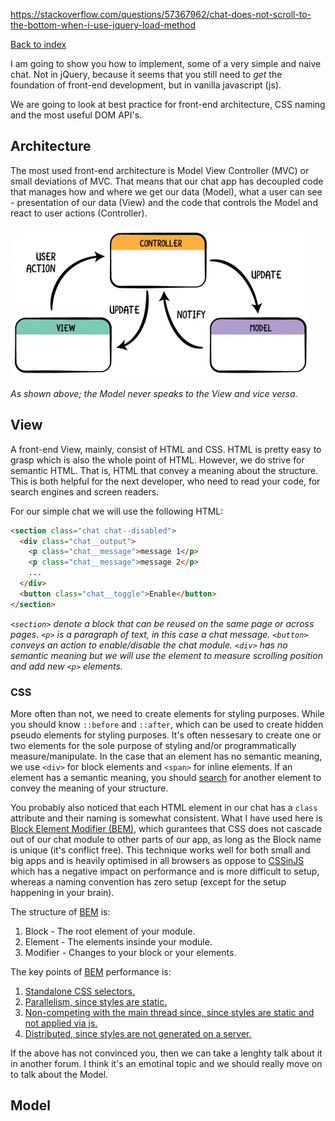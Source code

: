 https://stackoverflow.com/questions/57367962/chat-does-not-scroll-to-the-bottom-when-i-use-jquery-load-method

[Back to index](../README.md)

I am going to show you how to implement, some of a very simple
and naive chat. Not in jQuery, because it seems that you still
need to _get_ the foundation of front-end development, but in
vanilla javascript (js).

We are going to look at best practice for front-end architecture,
CSS naming and the most useful DOM API's.

## Architecture

The most used front-end architecture is Model View Controller
(MVC) or small deviations of MVC.
That means that our chat app has decoupled code that manages
how and where we get our data (Model), what a user can see -
presentation of our data (View) and the code that controls the Model and react to user actions (Controller).

![MVC - who speaks to who][mvc]

_As shown above; the Model never speaks to the View and vice versa._


## View

A front-end View, mainly, consist of HTML and CSS.
HTML is pretty easy to grasp which is also the whole point of
HTML.
However, we do strive for semantic HTML. That is, HTML that
convey a meaning about the structure. This is both helpful for
the next developer, who need to read your code, for search
engines and screen readers.

For our simple chat we will use the following HTML:

```html
<section class="chat chat--disabled">
  <div class="chat__output">
    <p class="chat__message">message 1</p>
    <p class="chat__message">message 2</p>
    ...
  </div>
  <button class="chat__toggle">Enable</button>
</section>
```

_`<section>` denote a block that can be reused on the same page
or across pages. `<p>` is a paragraph of text, in this case a
chat message. `<button>` conveys an action to enable/disable the
chat module. `<div>` has no semantic meaning but we will use the
element to measure scrolling position and add new `<p>` elements._


### CSS

More often than not, we need to create elements for styling
purposes. While you should know `::before` and `::after`, which
can be used to create hidden pseudo elements for styling purposes.
It's often nessesary to create one or two elements for the sole purpose
of styling and/or programmatically measure/manipulate. In the case
that an element has no semantic meaning, we use `<div>` for block
elements and `<span>` for inline elements. If an element has a
semantic meaning, you should [search][html] for another element to
convey the meaning of your structure.

You probably also noticed that each HTML element in our chat has a
`class` attribute and their naming is somewhat consistent.
What I have used here is
[Block Element Modifier (BEM)][bem],
which gurantees that CSS does not cascade out of our chat module
to other parts of our app, as long as the Block name is unique
(it's conflict free).
This technique works well for both small and big apps and is
heavily optimised in all browsers as oppose to [CSSinJS][CSSinJS]
which has a negative impact on performance and is more difficult
to setup, whereas a naming convention has zero setup (except for
the setup happening in your brain).

The structure of [BEM][bem] is:

1. Block - The root element of your module.
2. Element - The elements insinde your module.
3. Modifier - Changes to your block or your elements.

The key points of [BEM][bem] performance is:

1. [Standalone CSS selectors.][cssSelector]
2. [Parallelism, since styles are static.][cssParallelism]
3. [Non-competing with the main thread since, since styles are
static and not applied via js.][cssMainThread]
4. [Distributed, since styles are not generated on a server.][cssServerSide]

If the above has not convinced you, then we can take a lenghty
talk about it in another forum. I think it's an emotinal topic
and we should really move on to talk about the Model.


## Model





[mvc]: ./mvc.png "MVC - who speaks to who"
[html]: https://developer.mozilla.org/en-US/docs/Web/HTML/Element#Content_sectioning "List of HTML elements, with description"
[CSSinJS]: https://cssinjs.org/
[bem]: http://getbem.com/naming/ "BEM naming conventions"
[cssSelector]: https://csswizardry.com/2011/09/writing-efficient-css-selectors/ "CSS selectors Performance"
[cssParallelism]: https://hacks.mozilla.org/2017/08/inside-a-super-fast-css-engine-quantum-css-aka-stylo/
[cssMainThread]: https://developer.mozilla.org/en-US/docs/Tools/Performance/Scenarios/Intensive_JavaScript
[cssServerSide]: https://cssinjs.org/server-side-rendering?v=v10.0.0-alpha.24